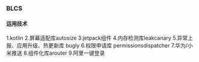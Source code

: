 ### BLCS

#### 运用技术
1.kotlin
2.屏幕适配库autosize
3.jetpack组件
4.内存检测库leakcanary
5.异常上报、应用升级、热更新库 bugly
6.权限申请库 permissionsdispatcher
7.华为/小米推送
8.组件化库arouter
9.阿里一键登录